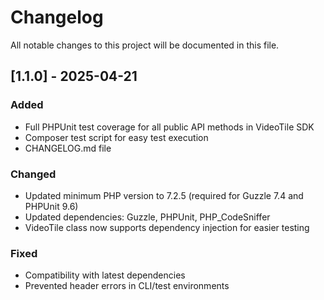# Changelog

All notable changes to this project will be documented in this file.

## [1.1.0] - 2025-04-21
### Added
- Full PHPUnit test coverage for all public API methods in VideoTile SDK
- Composer test script for easy test execution
- CHANGELOG.md file

### Changed
- Updated minimum PHP version to 7.2.5 (required for Guzzle 7.4 and PHPUnit 9.6)
- Updated dependencies: Guzzle, PHPUnit, PHP_CodeSniffer
- VideoTile class now supports dependency injection for easier testing

### Fixed
- Compatibility with latest dependencies
- Prevented header errors in CLI/test environments
